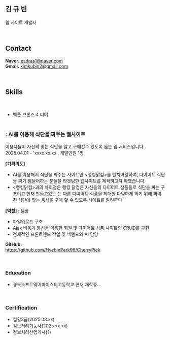 ## 김 규 빈

웹 사이트 개발자


&nbsp;  


## Contact
**Naver.** esdras1@naver.com        
**Gmail.** kimkubin2@gmail.com   

&nbsp;

## Skills  
 &nbsp;  
- 백준 브론즈 4 티어 &nbsp;  
&nbsp;  

###  : AI를 이용해 식단을 짜주는 웹사이트

이용자들이 자신의 맞는 식단을 알고 구매할수 있도록 돕는 웹 서비스입니다.
2025.04.01 - 'xxxx.xx.xx  , 개발인원 1명

**[기획의도]** 
- AI를 이용해서 식단을 짜주는 사이트인 <랭킹닭컴>를 벤치마킹하여, 다이어트 식단을 짜기 힘들어하는 분들을 타겟팅한 웹사이트를 제작하고자 하였습니다.
- <랭킹닭컴>과의 차이점은 랭킹 닭컴은 자신들의 다이어트 삼품들로 식단을 짜는 구조이고 현재 만들고있는 는 다른 다이어트 식품을 최대한 다양하게 하기 위해 짜여진 식단에 맞는 음식을 구매 할 수 있도록 사이트를 알려준다
 
**[역할]** : 팀장
- 파일업로드 구축
- Ajax 비동기 통신을 이용한 회원 및 다이어트 식품 사이트의 CRUD를 구현
- 전체적인 프론트엔드 작업 및 백엔드와 AI 담당

**GitHub:**  
https://github.com/HyebinPark96/CherryPick  

&nbsp;  

### Education
- 경북소프트웨어마이스터고등학교 현재 재학중..

&nbsp;  

### Certification
- 컴활2급(2025.03.xx)
- 정보처리기능사(2025.xx.xx)
- 정보처리산업기사(?)

